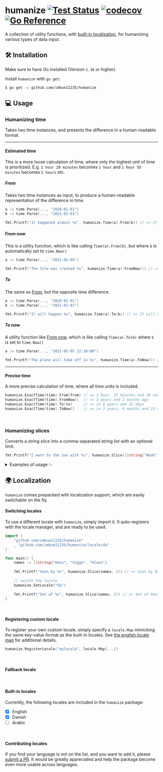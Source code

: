 # humanize [![Test Status](https://github.com/imbue11235/humanize/workflows/Go/badge.svg)](https://github.com/imbue11235/humanize/actions?query=workflow:Go) [![codecov](https://codecov.io/gh/imbue11235/humanize/branch/main/graph/badge.svg?token=XTJ42655U1)](https://codecov.io/gh/imbue11235/humanize) [![Go Reference](https://pkg.go.dev/badge/github.com/imbue11235/humanize.svg)](https://pkg.go.dev/github.com/imbue11235/humanize)

A collection of utility functions, with [built-in localization](#built-in-locales), for humanizing various types of data input.

## 🛠  Installation

Make sure to have Go installed (Version `1.16` or higher).

Install `humanize` with `go get`:

```sh
$ go get -u github.com/imbue11235/humanize
```

## 💻  Usage

### Humanizing time

Takes two time instances, and presents the difference in a human-readable format.

---
#### Estimated time

This is a more loose calculation of time, where only the highest unit of time is prioritized.
E.g. `1 hour 20 minutes` becomes `1 hour` and `1 hour 55 minutes` becomes `2 hours` etc. 

##### From

Takes two time instances as input, to produce a human-readable representation of the difference in time.

```go
a := time.Parse(..., "2020-01-01")
b := time.Parse(..., "2021-02-01")

fmt.Printf("It happened almost %s", humanize.Time(a).From(b)) // => It happened almost a year ago
```

##### From now

This is a utility function, which is like calling `Time(a).From(b)`, but where `b` is automatically set to `time.Now()`

```go
a := time.Parse(..., "2021-05-05")

fmt.Printf("The file was created %s", humanize.Time(a).FromNow()) // => The file was created 5 days ago
```

##### To

The same as [From](#from), but the opposite time difference.

```go
a := time.Parse(..., "2020-01-01")
b := time.Parse(..., "2021-02-01")

fmt.Printf("It will happen %s", humanize.Time(a).To(b)) // => It will happen in a year
```

##### To now

A utility function like [From now](#from-now), which is like calling `Time(a).To(b)` where `b` is set to `time.Now()`

```go
a := time.Parse(..., "2021-05-05 22:10:00")

fmt.Printf("The plane will take off in %s", humanize.Time(a).ToNow()) // => The plane will take off in a minute
```

---
#### Precise time

A more precise calculation of time, where all time units is included.

```go
humanize.ExactTime(time).From(from) // => 1 hour, 23 minutes and 20 seconds ago
humanize.ExactTime(time).FromNow()  // => 3 years and 2 months ago
humanize.ExactTime(time).To(to)     // => in 6 years and 25 days
humanize.ExactTime(time).ToNow()    // => in 3 years, 6 months and 23 days
```
<br/>

### Humanizing slices

Converts a string slice into a comma-separated string list with an optional limit.

```go
fmt.Printf("I went to the zoo with %s", humanize.Slice([]string{"Noah", "Marc"})) // => I went to the zoo with Noah and Marc
```

<details>
<summary markdown="span">Examples of usage ✨</summary>

```go
humanize.Slice([]string{"Joe"})                                // => Joe
humanize.Slice([]string{"Joe", "Leslie"})                      // => Joe and Leslie
humanize.Slice([]string{"Joe", "Leslie", "Carl"})              // => Joe, Leslie and Carl
humanize.Slice([]string{"Joe", "Leslie", "Carl"}, 2)           // => Joe, Leslie and one other
humanize.Slice([]string{"Joe", "Leslie", "Carl", "Yvonne"}, 2) // => Joe, Leslie and 2 others
humanize.Slice([]string{"Joe", "Leslie"}, 2)                   // => Joe and Leslie
```
</details>

## 🌍 Localization

`humanize` comes prepacked with localization support, which are easily switchable on the fly.

#### Switching locales

To use a different locale with `humanize`, simply import it.
It auto-registers with the locale manager, and are ready to be used.

```go
import (
	"github.com/imbue11235/humanize"
	_ "github.com/imbue11235/humanize/locale/da"
)

func main() {
	names := []string{"Hans", "Viggo", "Klaus"}
	
	fmt.Printf("Seen by %s", humanize.Slice(names, 2)) // => Seen by Hans, Viggo and one other
	
	// switch the locale
	humanize.SetLocale("da")
	
	fmt.Printf("Set af %s", humanize.Slice(names, 2)) // => Set af Hans, Viggo og en anden
}
```
<br/>

#### Registering custom locale

To register your own custom locale, simply specify a `locale.Map` mimicking the same key-value format
as the built-in locales. See [the english locale map](locale/en/locale.go) for additional details.

```go
humanize.RegisterLocale("mylocale", locale.Map{...})
```
<br/>

#### Fallback locale
<br/>

#### Built-in locales

Currently, the following locales are included in the `humanize` package:

- [x] English
- [x] Danish
- [ ] Arabic

<br/>

#### Contributing locales

If you find your language is not on the list, and you want to add it, please [submit a PR](https://github.com/imbue11235/humanize/pulls).
It would be greatly appreciated and help the package become even more usable across languages.